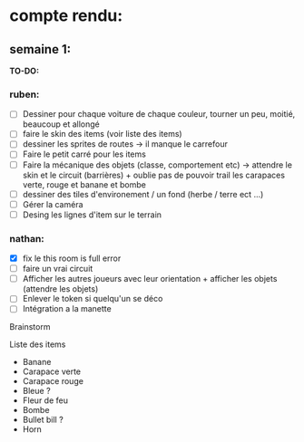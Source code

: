 
# compte rendu:
## semaine 1:
**TO-DO:**
### ruben:
- [ ] Dessiner pour chaque voiture de chaque couleur, tourner un peu, moitié, beaucoup et allongé
- [ ] faire le skin des items (voir liste des items)
- [ ] dessiner les sprites de routes -> il manque le carrefour
- [ ] Faire le petit carré pour les items
- [ ] Faire la mécanique des objets (classe, comportement etc) -> attendre le skin et le circuit (barrières) + oublie pas de pouvoir trail les carapaces verte, rouge et banane et bombe
- [ ] dessiner des tiles d'environement / un fond (herbe / terre ect ...)
- [ ] Gérer la caméra
- [ ] Desing les lignes d'item sur le terrain

### nathan:
- [x] fix le this room is full error
- [ ] faire un vrai circuit
- [ ] Afficher les autres joueurs avec leur orientation + afficher les objets (attendre les objets)
- [ ] Enlever le token si quelqu'un se déco
- [ ] Intégration a la manette

Brainstorm

Liste des items
- Banane
- Carapace verte
- Carapace rouge
- Bleue ?
- Fleur de feu
- Bombe
- Bullet bill ?
- Horn
